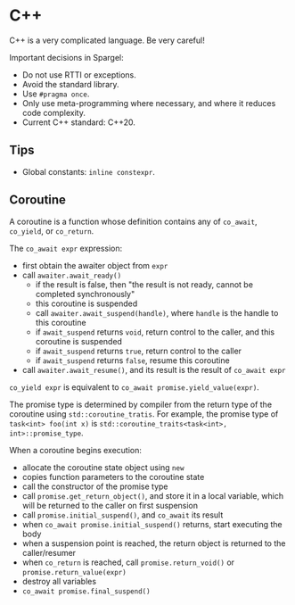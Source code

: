 # C++

C++ is a very complicated language.
Be very careful!

Important decisions in Spargel:

-   Do not use RTTI or exceptions.
-   Avoid the standard library.
-   Use `#pragma once`.
-   Only use meta-programming where necessary, and where it reduces code complexity.
-   Current C++ standard: C++20.

## Tips

- Global constants: `inline constexpr`.

## Coroutine

A coroutine is a function whose definition contains any of `co_await`, `co_yield`, or `co_return`.

The `co_await expr` expression:

-   first obtain the awaiter object from `expr`
-   call `awaiter.await_ready()`
    -   if the result is false, then "the result is not ready, cannot be completed synchronously"
    -   this coroutine is suspended
    -   call `awaiter.await_suspend(handle)`, where `handle` is the handle to this coroutine
    -   if `await_suspend` returns `void`, return control to the caller, and this coroutine is suspended
    -   if `await_suspend` returns `true`, return control to the caller
    -   if `await_suspend` returns `false`, resume this coroutine
-   call `awaiter.await_resume()`, and its result is the result of `co_await expr`

`co_yield expr` is equivalent to `co_await promise.yield_value(expr)`.

The promise type is determined by compiler from the return type of the coroutine using `std::coroutine_tratis`.
For example, the promise type of `task<int> foo(int x)` is `std::coroutine_traits<task<int>, int>::promise_type`.

When a coroutine begins execution:

-   allocate the coroutine state object using `new`
-   copies function parameters to the coroutine state
-   call the constructor of the promise type
-   call `promise.get_return_object()`, and store it in a local variable, which will be returned to the caller on first suspension
-   call `promise.initial_suspend()`, and `co_await` its result
-   when `co_await promise.initial_suspend()` returns, start executing the body
-   when a suspension point is reached, the return object is returned to the caller/resumer
-   when `co_return` is reached, call `promise.return_void()` or `promise.return_value(expr)`
-   destroy all variables
-   `co_await promise.final_suspend()`
